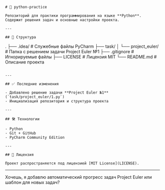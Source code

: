 ```
# 🐍 python-practice

Репозиторий для практики программирования на языке **Python**.  
Содержит решения задач и основные настройки проекта.

---

## 📁 Структура

```

.
├── .idea/                  # Служебные файлы PyCharm
├── task/
│   └── project\_euler/     # Папка с решением задачи Project Euler №1
├── .gitignore             # Игнорируемые файлы
├── LICENSE                # Лицензия MIT
└── README.md              # Описание проекта

```

---

## ✅ Последние изменения

- Добавлено решение задачи **Project Euler №1** (`task/project_euler/1.py`)
- Инициализация репозитория и структура проекта

---

## 🛠 Технологии

- Python
- Git + GitHub
- PyCharm Community Edition

---

## 📜 Лицензия

Проект распространяется под лицензией [MIT License](LICENSE).
```

---

Хочешь, я добавлю автоматический прогресс задач Project Euler или шаблон для новых задач?
